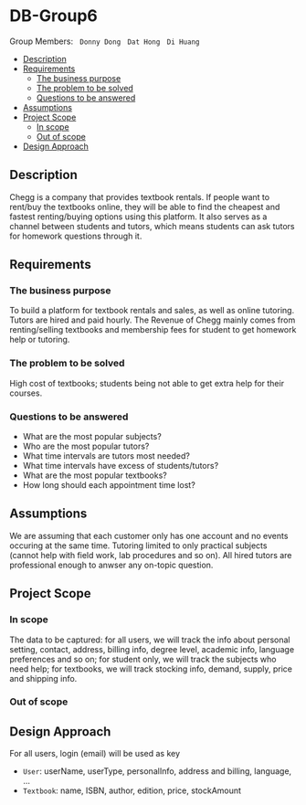 # DB-Group6
Group Members: &nbsp; `Donny Dong` &nbsp; `Dat Hong` &nbsp; `Di Huang`

- [Description](#description)
- [Requirements](#requirements)
	- [The business purpose](#the-business-purpose)
	- [The problem to be solved](#the-problem-to-be-solved)
	- [Questions to be answered](#questions-to-be-answered)
- [Assumptions](#assumptions)
- [Project Scope](#project-scope)
	- [In scope](#in-scope)
	- [Out of scope](#out-of-scope)
- [Design Approach](#design-approach)

## Description
Chegg is a company that provides textbook rentals. If people want to rent/buy the textbooks online, they will be able to find the cheapest and fastest renting/buying options using this platform. It also serves as a channel between students and tutors, which means students can ask tutors for homework questions through it.

## Requirements
### The business purpose
To build a platform for textbook rentals and sales, as well as online tutoring. Tutors are hired and paid hourly. The Revenue of Chegg mainly comes from renting/selling textbooks and membership fees for student to get homework help or tutoring.
### The problem to be solved
High cost of textbooks; students being not able to get extra help for their courses.
### Questions to be answered
- What are the most popular subjects?  
- Who are the most popular tutors?  
- What time intervals are tutors most needed?  
- What time intervals have excess of students/tutors?  
- What are the most popular textbooks?  
- How long should each appointment time lost?  

## Assumptions
We are assuming that each customer only has one account and no events occuring at the same time. Tutoring limited to only practical subjects (cannot help with field work, lab procedures and so on). All hired tutors are professional enough to anwser any on-topic question.

## Project Scope
### In scope
The data to be captured: for all users, we will track the info about personal setting, contact, address, billing info, degree level, academic info, language preferences and so on; for student only, we will track the subjects who need help; for textbooks, we will track stocking info, demand, supply, price and shipping info.
### Out of scope
## Design Approach
For all users, login (email) will be used as key  
- `User`: userName, userType, personalInfo, address and billing, language, ...  
- `Textbook`: name, ISBN, author, edition, price, stockAmount  




